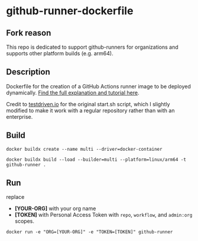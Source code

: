# github-runner-dockerfile
## Fork reason
This repo is dedicated to support github-runners for organizations and supports other platform builds (e.g. arm64).

## Description
Dockerfile for the creation of a GitHub Actions runner image to be deployed dynamically. [Find the full explanation and tutorial here](https://baccini-al.medium.com/creating-a-dockerfile-for-dynamically-creating-github-actions-self-hosted-runners-5994cc08b9fb).

Credit to [testdriven.io](https://testdriven.io/blog/github-actions-docker/) for the original start.sh script, which I slightly modified to make it work with a regular repository rather than with an enterprise. 

## Build
```shell
docker buildx create --name multi --driver=docker-container 
```
```shell
docker buildx build --load --builder=multi --platform=linux/arm64 -t github-runner .
```
## Run
replace
- **[YOUR-ORG]** with your org name
- **[TOKEN]** with Personal Access Token with `repo`, `workflow`, and `admin:org` scopes.
```shell
docker run -e "ORG=[YOUR-ORG]" -e "TOKEN=[TOKEN]" github-runner
```
